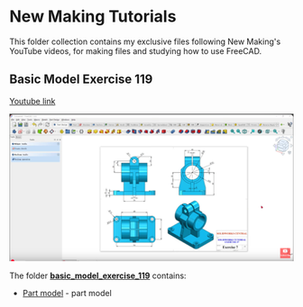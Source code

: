 # New Making Tutorials

This folder collection contains my exclusive files following New Making's YouTube videos, for making files and studying how to use FreeCAD.

## Basic Model Exercise 119

  [Youtube link](https://youtu.be/FknSPmez4UE)

  ![Youtube preview](<pictures/BME119_Preview.png>)

  The folder [**basic_model_exercise_119**](basic_model_exercise_119) contains:

  - [Part model](basic_model_exercise_119/bme_119.FCStd) - part model

